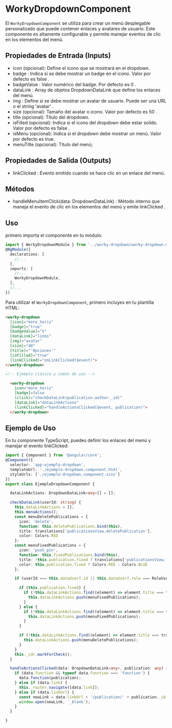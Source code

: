 # WorkyDropdownComponent

El `WorkyDropdownComponent` se utiliza para crear un menú desplegable personalizado que puede contener enlaces y avatares de usuario. Este componente es altamente configurable y permite manejar eventos de clic en los elementos del menú.

## Propiedades de Entrada (Inputs)

- icon (opcional): Define el icono que se mostrará en el dropdown.
- badge : Indica si se debe mostrar un badge en el icono. Valor por defecto es false .
- badgeValue : Valor numérico del badge. Por defecto es 0 .
- dataLink : Array de objetos DropdownDataLink que define los enlaces del menú.
- img : Define si se debe mostrar un avatar de usuario. Puede ser una URL o el string 'avatar' .
- size (opcional): Tamaño del avatar o icono. Valor por defecto es 50 .
- title (opcional): Título del dropdown.
- isFilled (opcional): Indica si el icono del dropdown debe estar solido. Valor por defecto es false .
- isMenu (opcional): Indica si el dropdown debe mostrar un menú. Valor por defecto es true.
- menuTitle (opcional): Título del menú;

## Propiedades de Salida (Outputs)

- linkClicked : Evento emitido cuando se hace clic en un enlace del menú.

## Métodos

- handleMenuItemClick(data: DropdownDataLink) : Método interno que maneja el evento de clic en los elementos del menú y emite linkClicked .

## Uso

primero importa el componente en tu módulo:

```typescript
import { WorkyDropdownModule } from '../worky-dropdown/worky-dropdown.module';
@NgModule({
  declarations: [
    //...
  ],
  imports: [
    //...
    WorkyDropdownModule,
  ],
  //...
})
```

Para utilizar el `WorkyDropdownComponent`, primero incluyes en tu plantilla HTML:

```html
<worky-dropdown
  [icon]="more_horiz"
  [badge]="true"
  [badgeValue]="5"
  [dataLink]="links"
  [img]="avatar"
  [size]="40"
  [title]="'Opciones'"
  [isFilled]="true"
  (linkClicked)="onLinkClicked($event)">
</worky-dropdown>

<!-- Ejemplo clásico y común de uso -->

  <worky-dropdown
    icon="more_horiz"
    [badge]=false
    (click)="checkDataLink(publication.author._id)"
    [dataLink]="dataLinkActions"
    (linkClicked)="handleActionsClicked($event, publication)">
  </worky-dropdown>

```

## Ejemplo de Uso

En tu componente TypeScript, puedes definir los enlaces del menú y manejar el evento linkClicked:

```typescript
import { Component } from '@angular/core';
@Component({
  selector: 'app-ejemplo-dropdown',
  templateUrl: './ejemplo-dropdown.component.html',
  styleUrls: ['./ejemplo-dropdown.component.scss']
})
export class EjemploDropdownComponent {

  dataLinkActions: DropdownDataLink<any>[] = [];

  checkDataLink(userId: string) {
    this.dataLinkActions = [];
    this.menuActions();
    const menuDeletePublications = {
      icon: 'delete',
      function: this.deletePublications.bind(this),
      title: translations['publicationsView.deletePublication'],
      color: Colors.RED
    };
    const menuFixedPublications = {
      icon: 'push_pin',
      function: this.fixedPublications.bind(this),
      title: !this.publication.fixed ? translations['publicationsView.fixedPublication'] : translations['publicationsView.unfixedPublication'],
      color: this.publication.fixed ? Colors.RED : Colors.BLUE
    };

    if (userId === this.dataUser?.id || this.dataUser?.role === RoleUser.ADMIN) {

      if (this.publication.fixed) {
        if (!this.dataLinkActions.find((element) => element.title === translations['publicationsView.unfixedPublication'])) {
          this.dataLinkActions.push(menuFixedPublications);
        }
      } else {
        if (!this.dataLinkActions.find((element) => element.title === translations['publicationsView.fixedPublication'])) {
          this.dataLinkActions.push(menuFixedPublications);
        }
      }

      if (!this.dataLinkActions.find((element) => element.title === translations['publicationsView.deletePublication'])) {
        this.dataLinkActions.push(menuDeletePublications);
      }
    }
    this._cdr.markForCheck();
  }

  handleActionsClicked(data: DropdownDataLink<any>, publication: any) {
    if (data.function && typeof data.function === 'function') {
      data.function(publication);
    } else if (data.link) {
      this._router.navigate([data.link]);
    } else if (data.linkUrl) {
      const newLink = data.linkUrl + '/publication/' + publication._id + '/';
      window.open(newLink, '_blank');
    }
  }

}
